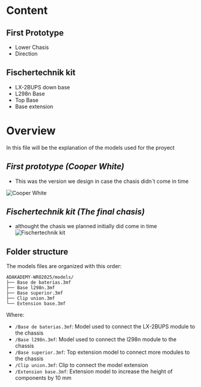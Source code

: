# Content
## First Prototype
- Lower Chasis
- Direction
## Fischertechnik kit
- LX-2BUPS down base
- L298n Base
- Top Base
- Base extension


# Overview
In this file will be the explanation of the models used for the proyect


## *First prototype (Cooper White)*
- This was the version we design in case the chasis didn´t come in time

![Cooper White](https://github.com/user-attachments/assets/e4e73e8e-404c-4b7d-917b-3838bfd58acd)

## *Fischertechnik kit (The final chasis)*
- althought the chasis we planned initially did come in time 
![Fischertechnik kit](https://github.com/user-attachments/assets/57b836d8-d729-4ff7-9029-b85acd3bc02a)

##  Folder structure
The models files are organized with this order:
```
ADAKADEMY-WRO2025/models/
├── Base de baterias.3mf
├── Base l298n.3mf
├── Base superior.3mf
├── Clip union.3mf
└── Extension base.3mf
```
Where:

- `/Base de baterias.3mf`: Model used to connect the LX-2BUPS module to the chassis
- `/Base l298n.3mf`: Model used to connect the l298n module to the chassis
- `/Base superior.3mf`: Top extension model to connect more modules to the chassis
- `/Clip union.3mf`: Clip to connect the model extension 
- `/Extension base.3mf`: Extension model to increase the height of components by 10 mm


